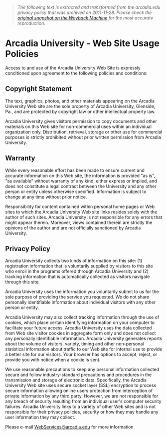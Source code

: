 > *The following text is extracted and transformed from the arcadia.edu privacy policy that was archived on 2011-11-28. Please check the [original snapshot on the Wayback Machine](https://web.archive.org/web/20111128020807id_/http%3A//www.arcadia.edu/news/default.aspx%3Fid%3D3096) for the most accurate reproduction.*

# Arcadia University - Web Site Usage Policies

Access to and use of the Arcadia University Web Site is expressly conditioned upon agreement to the following policies and conditions:

## Copyright Statement

The text, graphics, photos, and other materials appearing on the Arcadia University Web site are the sole property of Arcadia University, Glenside, Pa., and are protected by copyright law or other intellectual property law.

Arcadia University gives visitors permission to copy documents and other materials on this Web site for non-commercial uses within an individual organization only. Distribution, retrieval, storage or other use for commercial purposes is strictly prohibited without prior written permission from Arcadia University.

## Warranty

While every reasonable effort has been made to ensure current and accurate information on this Web site, the information is provided "as is", "as available" without warranty of any kind, either express or implied, and does not constitute a legal contract between the University and any other person or entity unless otherwise specified. Information is subject to change at any time without prior notice.

Responsibility for content contained within personal home pages or Web sites to which the Arcadia University Web site links resides solely with the author of such sites. Arcadia University is not responsible for any errors that might appear therein. Moreover, views contained therein are strictly the opinions of the author and are not officially sanctioned by Arcadia University.

## Privacy Policy

Arcadia University collects two kinds of information on this site: (1) registration information that is voluntarily supplied by visitors to this site who enroll in the programs offered through Arcadia University and (2) tracking information that is automatically collected as visitors navigate through this site.

Arcadia University uses the information you voluntarily submit to us for the sole purpose of providing the service you requested. We do not share personally identifiable information about individual visitors with any other person or entity.

Arcadia University may also collect tracking information through the use of cookies, which place certain identifying information on your computer to facilitate your future access. Arcadia University uses the data collected from Web site visitor cookies in aggregate form only and does not collect any personally identifiable information. Arcadia University generates reports about the volume of visitors, variety, timing and other non-personal statistical information about traffic to our Web site for internal use to provide a better site for our visitors. Your browser has options to accept, reject, or provide you with notice when a cookie is sent.

We use reasonable precautions to keep any personal information collected secure and follow industry-standard precautions and procedures in the transmission and storage of electronic data. Specifically, the Arcadia University Web site uses secure socket layer (SSL) encryption to process secure information allowing online users protection from interception of private information by any third party. However, we are not responsible for any breach of security resulting from an individual user's computer security failures. Arcadia University links to a variety of other Web sites and is not responsible for their privacy policies, security or how they may handle any user information they may collect.

Please e-mail [WebServices@arcadia.edu](mailto:WebServices@arcadia.edu) for more information.
